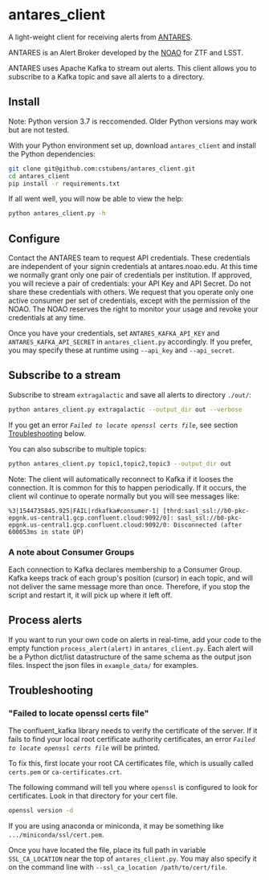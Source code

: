 # antares_client
A light-weight client for receiving alerts from [ANTARES](http://antares.noao.edu).

ANTARES is an Alert Broker developed by the [NOAO](http://noao.edu) for ZTF and LSST.

ANTARES uses Apache Kafka to stream out alerts. This client allows you to subscribe to a Kafka topic and save all alerts to a directory.

## Install

Note: Python version 3.7 is reccomended. Older Python versions may work but are not tested.

With your Python environment set up, download `antares_client` and install the Python dependencies:

```bash
git clone git@github.com:cstubens/antares_client.git
cd antares_client
pip install -r requirements.txt
```

If all went well, you will now be able to view the help:

```bash
python antares_client.py -h
```

## Configure

Contact the ANTARES team to request API credentials. These credentials are independent of your signin credentials at antares.noao.edu. At this time we normally grant only one pair of credentials per institution. If approved, you will recieve a pair of credentials: your API Key and API Secret. Do not share these credentials with others. We request that you operate only one active consumer per set of credentials, except with the permission of the NOAO. The NOAO reserves the right to monitor your usage and revoke your credentials at any time.

Once you have your credentials, set `ANTARES_KAFKA_API_KEY` and `ANTARES_KAFKA_API_SECRET` in `antares_client.py` accordingly. If you prefer, you may specify these at runtime using `--api_key` and `--api_secret`.

## Subscribe to a stream

Subscribe to stream `extragalactic` and save all alerts to directory `./out/`:

```bash
python antares_client.py extragalactic --output_dir out --verbose
```

If you get an error _`Failed to locate openssl certs file`_, see section [Troubleshooting](#Troubleshooting) below.

You can also subscribe to multiple topics:

```bash
python antares_client.py topic1,topic2,topic3 --output_dir out
```

Note: The client will automatically reconnect to Kafka if it looses the connection. It is common for this to happen periodically. If it occurs, the client wil continue to operate normally but you will see messages like:

```
%3|1544735845.925|FAIL|rdkafka#consumer-1| [thrd:sasl_ssl://b0-pkc-epgnk.us-central1.gcp.confluent.cloud:9092/0]: sasl_ssl://b0-pkc-epgnk.us-central1.gcp.confluent.cloud:9092/0: Disconnected (after 600053ms in state UP)
```

### A note about Consumer Groups

Each connection to Kafka declares membership to a Consumer Group. Kafka keeps track of each group's position (cursor) in each topic, and will not deliver the same message more than once. Therefore, if you stop the script and restart it, it will pick up where it left off.

## Process alerts

If you want to run your own code on alerts in real-time, add your code to the empty function `process_alert(alert)` in `antares_client.py`. Each alert will be a Python dict/list datastructure of the same schema as the output json files. Inspect the json files in `example_data/` for examples.

## Troubleshooting

### "Failed to locate openssl certs file"

The confluent_kafka library needs to verify the certificate of the server. If it fails to find your local root certificate authority certificates, an error _`Failed to locate openssl certs file`_ will be printed.

To fix this, first locate your root CA certificates file, which is usually called `certs.pem` or `ca-certificates.crt`.

The following command will tell you where `openssl` is configured to look for certificates. Look in that directory for your cert file.

```bash
openssl version -d
```

If you are using anaconda or miniconda, it may be something like `.../miniconda/ssl/cert.pem`.

Once you have located the file, place its full path in variable `SSL_CA_LOCATION` near the top of `antares_client.py`. You may also specify it on the command line with `--ssl_ca_location /path/to/cert/file`.
